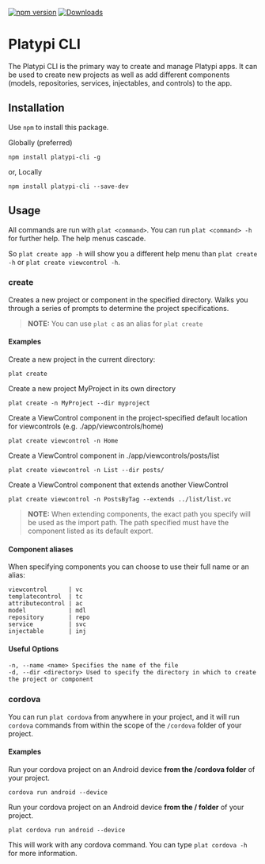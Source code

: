 [![npm version](https://badge.fury.io/js/platypi-cli.svg)](http://badge.fury.io/js/platypi-cli)
[![Downloads](http://img.shields.io/npm/dm/platypi-cli.svg)](https://npmjs.org/package/platypi-cli)

# Platypi CLI

The Platypi CLI is the primary way to create and manage Platypi apps. It can be used to create new projects as well as add different components (models, repositories, services, injectables, and controls) to the app.

## Installation

Use `npm` to install this package.

Globally (preferred)
```shell
npm install platypi-cli -g
```

or, Locally
```shell
npm install platypi-cli --save-dev
```

## Usage

All commands are run with `plat <command>`. You can run `plat <command> -h` for further help. The help menus cascade.

So `plat create app -h` will show you a different help menu than `plat create -h` or `plat create viewcontrol -h`.

### create

Creates a new project or component in the specified directory. Walks you through a series of prompts to determine the project specifications.

> **NOTE:** You can use `plat c` as an alias for `plat create`

#### Examples

Create a new project in the current directory:
```shell
plat create
```

Create a new project MyProject in its own directory
```shell
plat create -n MyProject --dir myproject
```

Create a ViewControl component in the project-specified default location for viewcontrols (e.g. ./app/viewcontrols/home)
```shell
plat create viewcontrol -n Home
```

Create a ViewControl component in ./app/viewcontrols/posts/list
```shell
plat create viewcontrol -n List --dir posts/
```

Create a ViewControl component that extends another ViewControl
```shell
plat create viewcontrol -n PostsByTag --extends ../list/list.vc
```

> **NOTE:** When extending components, the exact path you specify will be used as the import path. The path specified must have the component listed as its default export.

#### Component aliases
When specifying components you can choose to use their full name or an alias:

```
viewcontrol      | vc
templatecontrol  | tc
attributecontrol | ac
model            | mdl
repository       | repo
service          | svc
injectable       | inj
```

#### Useful Options

```shell
-n, --name <name> Specifies the name of the file
-d, --dir <directory> Used to specify the directory in which to create the project or component
```

### cordova

You can run `plat cordova` from anywhere in your project, and it will run `cordova` commands from within the scope of the `/cordova` folder of your project.

#### Examples

Run your cordova project on an Android device **from the /cordova folder** of your project.

```shell
cordova run android --device
```

Run your cordova project on an Android device **from the / folder** of your project.

```shell
plat cordova run android --device
```

This will work with any cordova command. You can type `plat cordova -h` for more information.
